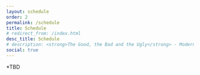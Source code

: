 ```yaml
---
layout: schedule
order: 2
permalink: /schedule
title: Schedule
# redirect_from: /index.html
desc_title: Schedule
# description: <strong>The Good, the Bad and the Ugly</strong> - Modern AI development requires using and sharing of models and data safely. Uncovering backdoor, a foe and a friend at the front door.
social: true
---
```


*TBD

<!-- 
 ⭐ **Link to CVPR page:**⭐

|----------------------|---------------------------------------------------------|---------------------------------------------------------------------------------------|
| Start Time (PDT/GMT-08:00, Seattle)  |  Session                                                 | Speaker(s)                                                                            | 
|:---------------------|:--------------------------------------------------------------------------------|:---------------------------------------------------------------------------------------|
| 08:25 am | Introduction                                                                            | Organizers                                                                            |
|---------------------|--------------------------------------------------------------------------------|---------------------------------------------------------------------------------------|
| 08:30 am | **Invited Talk 1:**  | TBD |
| 09:00 am | **Invited Talk 2:**  | TBD  |
| 09:30 am | Poster session for accepted papers (oral presentation + posters)                                                                           |  |
|---------------------|--------------------------------------------------------------------------------|---------------------------------------------------------------------------------------|
| 10:30 am | **Invited Talk 3:**                                                                                | TBD |
| 11:00 am  | **Invited Talk 4:**  | TBD |
| 11:30 am | Competition session & Contributed talks | |
|---------------------|----------------------------------------------------------------------------------------|---------------------------------------------------------------------------------------|
| 12:00 pm | **Panel discussion** | TBD |
| 12:30 pm | **Concluding remarks**|  | -->